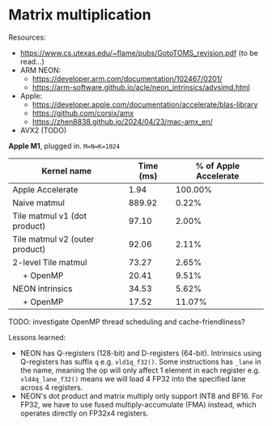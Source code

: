 # Matrix multiplication

Resources:
- https://www.cs.utexas.edu/~flame/pubs/GotoTOMS_revision.pdf (to be read...)
- ARM NEON:
  - https://developer.arm.com/documentation/102467/0201/
  - https://arm-software.github.io/acle/neon_intrinsics/advsimd.html
- Apple:
  - https://developer.apple.com/documentation/accelerate/blas-library
  - https://github.com/corsix/amx
  - https://zhen8838.github.io/2024/04/23/mac-amx_en/
- AVX2 (TODO)

**Apple M1**, plugged in. `M=N=K=1024`

Kernel name                    | Time (ms) | % of Apple Accelerate
-------------------------------|-----------|----------------------
Apple Accelerate               |      1.94 | 100.00%
Naive matmul                   |    889.92 |   0.22%
Tile matmul v1 (dot product)   |     97.10 |   2.00%
Tile matmul v2 (outer product) |     92.06 |   2.11%
2-level Tile matmul            |     73.27 |   2.65%
&emsp; + OpenMP                |     20.41 |   9.51%
NEON intrinsics                |     34.53 |   5.62%
&emsp; + OpenMP                |     17.52 |  11.07%

TODO: investigate OpenMP thread scheduling and cache-friendliness?

Lessons learned:
- NEON has Q-registers (128-bit) and D-registers (64-bit). Intrinsics using Q-registers has suffix `q` e.g. `vld1q_f32()`. Some instructions has `_lane` in the name, meaning the op will only affect 1 element in each register e.g. `vld4q_lane_f32()` means we will load 4 FP32 into the specified lane across 4 registers.
- NEON's dot product and matrix multiply only support INT8 and BF16. For FP32, we have to use fused multiply-accumulate (FMA) instead, which operates directly on FP32x4 registers.
